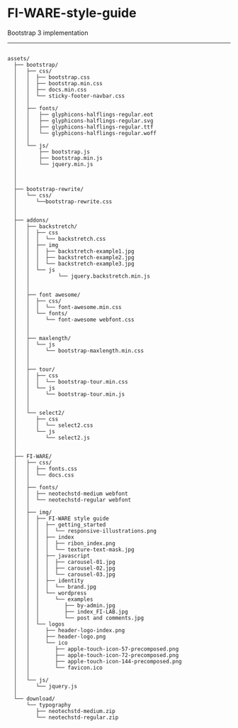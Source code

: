 FI-WARE-style-guide  
============================
 Bootstrap 3 implementation
____________________________
<pre>
<code>
assets/
  ├── bootstrap/
  │   ├── css/
  │   │  ├── bootstrap.css
  │   │  ├── bootstrap.min.css
  │   │  ├── docs.min.css
  │   │  └── sticky-footer-navbar.css
  │   │
  │   ├── fonts/
  │   │   ├── glyphicons-halflings-regular.eot
  │   │   ├── glyphicons-halflings-regular.svg
  │   │   ├── glyphicons-halflings-regular.ttf
  │   │   └── glyphicons-halflings-regular.woff
  │   │
  │   └── js/
  │       ├── bootstrap.js
  │       ├── bootstrap.min.js
  │       └── jquery.min.js
  │
  │  
  │
  ├── bootstrap-rewrite/
  │   └── css/
  │      └──bootstrap-rewrite.css
  │
  │
  ├── addons/
  │   ├── backstretch/
  │   │  ├── css
  │   │  │  └── backstretch.css
  │   │  ├── img
  │   │  │  ├── backstretch-example1.jpg
  │   │  │  ├── backstretch-example2.jpg
  │   │  │  └── backstretch-example3.jpg
  │   │  └── js
  │   │         └── jquery.backstretch.min.js
  │   │
  │   │
  │   ├── font awesome/
  │   │  ├── css/
  │   │  │  └── font-awesome.min.css
  │   │  └── fonts/
  │   │     └── font-awesome webfont.css
  │   │
  │   │
  │   ├── maxlength/
  │   │  └── js
  │   │     └── bootstrap-maxlength.min.css
  │   │
  │   │
  │   ├── tour/
  │   │  ├── css
  │   │  │  └── bootstrap-tour.min.css
  │   │  └── js
  │   │     └── bootstrap-tour.min.js
  │   │
  │   │
  │   └── select2/
  │      ├── css
  │      │  └── select2.css
  │      └── js
  │         └── select2.js
  │
  │
  ├── FI-WARE/
  │   ├── css/
  │   │  ├── fonts.css
  │   │  └── docs.css
  │   │
  │   ├── fonts/
  │   │  ├── neotechstd-medium webfont
  │   │  └── neotechstd-regular webfont
  │   │
  │   ├── img/
  │   │  ├── FI-WARE style guide
  │   │  │  ├── getting_started
  │   │  │  │  └── responsive-illustrations.png
  │   │  │  ├── index
  │   │  │  │  ├── ribon_index.png
  │   │  │  │  └── texture-text-mask.jpg
  │   │  │  ├── javascript
  │   │  │  │  ├── carousel-01.jpg
  │   │  │  │  ├── carousel-02.jpg
  │   │  │  │  └── carousel-03.jpg
  │   │  │  ├── identity
  │   │  │  │  └── brand.jpg
  │   │  │  └── wordpress
  │   │  │     └── examples
  │   │  │        ├── by-admin.jpg
  │   │  │        ├── index_FI-LAB.jpg
  │   │  │        └── post and comments.jpg
  │   │  └── logos
  │   │     ├── header-logo-index.png
  │   │     ├── header-logo.png
  │   │     └── ico
  │   │        ├── apple-touch-icon-57-precomposed.png
  │   │        ├── apple-touch-icon-72-precomposed.png
  │   │        ├── apple-touch-icon-144-precomposed.png
  │   │        └── favicon.ico
  │   │
  │   └── js/
  │      └── jquery.js
  │
  └── download/
      └── typography
         ├── neotechstd-medium.zip
         └── neotechstd-regular.zip
</code>
</pre>                                
                                  
                                  
                                  
                                  
